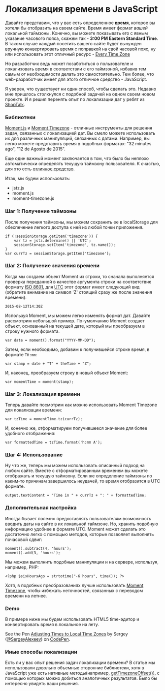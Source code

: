 # Локализация времени в JavaScript
Давайте представим, что у вас есть определенное **время**, которое вы хотели бы отобразить на своем сайте. Время имеет формат *вашей* локальной таймзоны. Конечно, вы можете показывать его с явным указание часового пояса, скажем так - **3:00 PM Eastern Standard Time**. В таком случае каждый посетить вашего сайте будет вынужден вручную конвертировать время с поправкой на свой часовой пояс, ну или использовать этот отличный ресурс - [Every Time Zone]([1])

Но разработчик ведь может позаботиться о пользователе и локализовать время в соответствии с его таймзоной, избавив тем самым от необходимости делать это самостоятельно. Тем более, что web-разработчик имеет для этого отличное средство - JavaScript.

Я уверен, что существует ни один способ, чтобы сделать это. Недавно мне пришлось столкнулся с подобной задачей на одном своем новом проекте. И я решил перенять опыт по локализации дат у ребят из [ShopTalk]([2]).

### Библиотеки

[Moment.js]([3]) и [Moment Timezone]([4]) - отличные инструменты для решения задач, связанных с локализацией дат. Вы смело можете использовать их для различных манипуляций, связанных с датами. Например, вы легко можете представить время в подобных форматах: "32 minutes ago", "12 de Agosto de 2015".

Еще один важный момент заключается в том, что было бы неплохо автоматически определять текущую таймзону пользователя. К счастью, для это есть [отличное средство]([5]).

Итак, мы будем использовать:
* jstz.js
* moment.js
* moment-timezone.js

### Шаг 1: Получение таймзоны 

После получения таймзоны, мы можем сохранить ее в localStorage для обеспечение легкого доступа к ней из любой точки приложения.

    if (!sessionStorage.getItem('timezone')) {
        var tz = jstz.determine() || 'UTC';
        sessionStorage.setItem('timezone', tz.name());
    }
    var currTz = sessionStorage.getItem('timezone');

### Шаг 2: Получение значения времени

Когда мы создаем объект Moment из строки, то сначала выполняется проверка переданной в качестве аргумента строки на соответствие формату [ISO 8601]([9]), для [UTC]([6]) этот формат имеет следующий вид (обратите внимание на символ 'Z' стоящий сразу же после значения времени):

    2015-08-12T14:30Z

Используя Moment, мы можем легко изменять формат дат. Давайте рассмотрим небольшой пример. По-умолчанию Moment создает объект, основанный на текущей дате, который мы преобразуем в строку нужного формата.

    var date = moment().format("YYYY-MM-DD");
    
Затем, если необходимо, добавим к получившейся строке время, в формате `TH:mm`:

    var stamp = date + "T" + theTime + "Z";

И, наконец, преобразуем строку в новый объект Moment:

    var momentTime = moment(stamp);

### Шаг 3: Локализация времени

Теперь давайте посмотрим как можно использовать Moment Timezone для локализации времени:

    var tzTime = momentTime.tz(currTz);
    
И, конечно же, отформатируем получившееся значение для более удобного отображения:

    var formattedTime = tzTime.format('h:mm A');
 
### Шаг 4: Использование

Ну что же, теперь мы можем использовать описанный подход на любом сайте. Вместе с отформатированным временем вы можете отображать и текущую таймзону. Если же определение таймзоны по каким-то причинам завершилось неудачей, то время отобразится в UTC формате.

    output.textContent = "Time in " + currTz + ": " + formattedTime;

### Дополнительная настройка

Иногда бывает полезно предоставлять пользователям возможность вводить даты на сайте в их локальной таймзоне. Но, хранить подобную информацию удобнее в формате UTC. Moment может сделать это достаточно легко с помощью методов, которые позволяет выполнять почасовой сдвиг:

    moment().subtract(4, 'hours');
    moment().add(3, 'hours');
    
Мы можем выполнить подобные манипуляции и на сервере, используя, например, PHP:

    <?php $sixHoursAgo = strtotime("-6 hours", time()); ?>
    
Хотя, в подобных преобразованиях лучше использовать [Moment Timezone]([7]), чтобы избежать неточностей, связанных с переводом времени на летнее. 

### Demo

В примере ниже мы будем использовать HTML5 time-эдитор и конвертировать время в локальное на лету.  

<p data-height="268" data-theme-id="18531" data-slug-hash="zvxZgw" data-default-tab="result" data-user="SergeyAlexeev" class='codepen'>See the Pen <a href='http://codepen.io/SergeyAlexeev/pen/zvxZgw/'>Adjusting Times to Local Time Zones</a> by Sergey (<a href='http://codepen.io/SergeyAlexeev'>@SergeyAlexeev</a>) on <a href='http://codepen.io'>CodePen</a>.</p>
<script async src="//assets.codepen.io/assets/embed/ei.js"></script>
    
### Иные способы локализации

Есть ли у вас опыт решения задач локализации времени? В статье мы использовали довольно объемные сторонние библиотеки, хотя в JavaScript уже есть нативные методы(например, [getTimezoneOffset()]([8])), с помощью которых можно добиться аналогичных результатов. Было бы интересно увидеть ваши решения.



 [1]: http://everytimezone.com/
 [2]: http://shoptalkshow.com/
 [3]: http://momentjs.com/
 [4]: http://momentjs.com/timezone/
 [5]: https://bitbucket.org/pellepim/jstimezonedetect
 [6]: https://en.wikipedia.org/wiki/Coordinated_Universal_Time
 [7]: http://momentjs.com/timezone/
 [8]: https://developer.mozilla.org/en-US/docs/Web/JavaScript/Reference/Global_Objects/Date/getTimezoneOffset
 [9]: https://en.wikipedia.org/wiki/ISO_8601